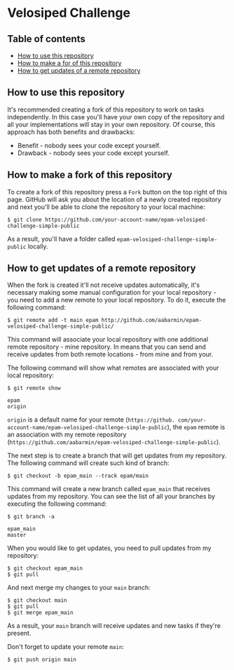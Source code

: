 # Velosiped Challenge

## Table of contents

* [How to use this repository](#how-to-use-this-repository)
* [How to make a for of this repository](#how-to-make-a-fork-of-this-repository)
* [How to get updates of a remote repository](#how-to-get-updates-of-a-remote-repository)

## How to use this repository

It's recommended creating a fork of this repository to work on tasks independently. In this case you'll have your own copy of the repository and all your implementations will stay in your own repository. Of course, this approach has both benefits and drawbacks:

* Benefit - nobody sees your code except yourself.
* Drawback - nobody sees your code except yourself.

## How to make a fork of this repository

To create a fork of this repository press a `Fork` button on the top right of this page. GitHub will ask you about
the location of a newly created repository and next you'll be able to clone the repository to your local machine:

```shell
$ git clone https://github.com/your-account-name/epam-velosiped-challenge-simple-public
``` 

As a result, you'll have a folder called `epam-velosiped-challenge-simple-public` locally.

## How to get updates of a remote repository

When the fork is created it'll not receive updates automatically, it's necessary making some manual configuration
for your local repository - you need to add a new remote to your local repository. To do it, 
execute the following command:

```shell
$ git remote add -t main epam http://github.com/aabarmin/epam-velosiped-challenge-simple-public/
```

This command will associate your local repository with one additional remote repository - mine repository. In means
that you can send and receive updates from both remote locations - from mine and from your.

The following command will show what remotes are associated with your local repository:

```shell
$ git remote show

epam
origin
```  

`origin` is a default name for your remote (`https://github.
com/your-account-name/epam-velosiped-challenge-simple-public`), the `epam` remote is an association with my remote repository (`https://github.com/aabarmin/epam-velosiped-challenge-simple-public`).

The next step is to create a branch that will get updates from my repository. The following command will create
such kind of branch:

```shell
$ git checkout -b epam_main --track epam/main
```

This command will create a new branch called `epam_main` that receives updates from my repository. You can see the
list of all your branches by executing the following command:

```shell
$ git branch -a

epam_main
master
```

When you would like to get updates, you need to pull updates from my repository:

```shell
$ git checkout epam_main
$ git pull
```

And next merge my changes to your `main` branch:

```shell
$ git checkout main
$ git pull
$ git merge epam_main
```

As a result, your `main` branch will receive updates and new tasks if they're present.

Don't forget to update your remote `main`:

```shell
$ git push origin main
```